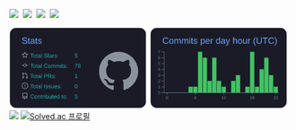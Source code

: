 <p>
  <img height="50" src="https://camo.githubusercontent.com/3913c59c7057f9c9a7f79d63c9753930e69790c8f90fbb375a78686e96165d29/68747470733a2f2f6564656e742e6769746875622e696f2f537570657254696e7949636f6e732f696d616765732f7376672f76697375616c73747564696f636f64652e737667">&nbsp;
  <img height="50" src="https://cdn2.iconfinder.com/data/icons/social-icon-3/512/social_style_3_html5-512.png">&nbsp;
  <img height="50" src="https://cdn2.iconfinder.com/data/icons/social-icon-3/512/social_style_3_css3-512.png">&nbsp;
  <img height="50" src="https://camo.githubusercontent.com/9496882abd182958bcea4238ab44f7eb8928d7a4144c150f18f6c55ceb9b4490/68747470733a2f2f6564656e742e6769746875622e696f2f537570657254696e7949636f6e732f696d616765732f7376672f6a6176617363726970742e737667">&nbsp;
  <!--<img height="50" src="https://camo.githubusercontent.com/98ce3f27aec475c03ad0441a7d4092f6b956814c7adc7f0049689dccedb82f1d/68747470733a2f2f6564656e742e6769746875622e696f2f537570657254696e7949636f6e732f696d616765732f7376672f72656163742e737667">&nbsp;
  <img height="51" src="http://iconsetc.com/icons-watermarks/flat-rounded-square-white-on-green-gradient/raphael/raphael_node-js/raphael_node-js_flat-rounded-square-white-on-green-gradient_512x512.png">&nbsp;-->
</p>
<div float="left">
<a>
  <img src="https://raw.githubusercontent.com/yhuj79/yhuj79/main/profile-summary-card-output/github_dark/3-stats.svg" width=49%/>
</a>
  <img src="https://raw.githubusercontent.com/yhuj79/yhuj79/main/profile-summary-card-output/github_dark/4-productive-time.svg" width=49%/>
</a>
</div>
<div float="left">
<a>
  <img src="https://github-readme-stats.vercel.app/api/top-langs/?username=yhuj79&hide_border=true&border_radius=10&langs_count=6&layout=compact&theme=tokyonight" width=49%/>
</a>
<a href="https://solved.ac/yhuj79">
  <img src="http://mazassumnida.wtf/api/v2/generate_badge?boj=yhuj79" alt="Solved.ac 프로필" width=49%/>
</a>
</div>
